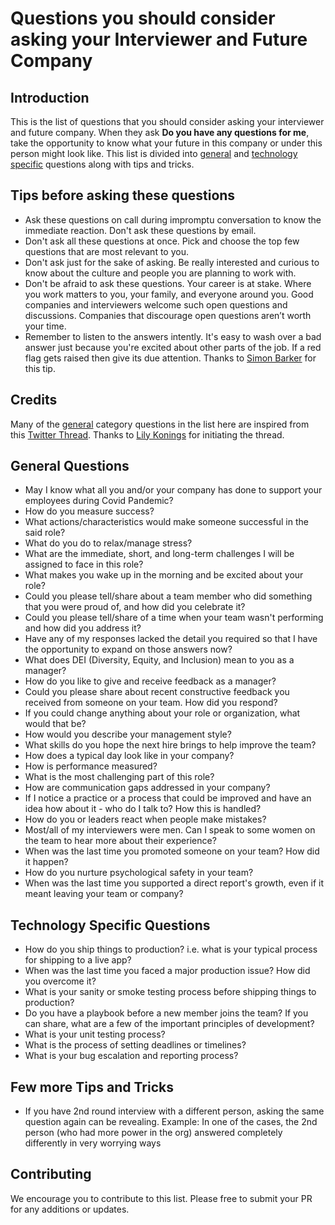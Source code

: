 # Questions you should consider asking your Interviewer and Future Company


## Introduction

This is the list of questions that you should consider asking your interviewer and future company. When they ask **Do you have any questions for me**, take the opportunity to know what your 
future in this company or under this person might look like. This list is divided into [general](#general-questions) and [technology specific](#technology-specific-questions) questions along with tips and tricks.

## Tips before asking these questions

- Ask these questions on call during impromptu conversation to know the immediate reaction. Don't ask these questions by email.
- Don't ask all these questions at once. Pick and choose the top few questions that are most relevant to you.
- Don't ask just for the sake of asking. Be really interested and curious to know about the culture and people you are planning to work with.
- Don't be afraid to ask these questions. Your career is at stake. Where you work matters to you, your family, and everyone around you. Good companies and interviewers welcome such open questions and discussions. Companies that discourage open questions aren’t worth your time.
- Remember to listen to the answers intently. It's easy to wash over a bad answer just because you're excited about other parts of the job. If a red flag gets raised then give its due attention. Thanks to [Simon Barker](https://twitter.com/allthecode_) for this tip.

## Credits

Many of the [general](#general-questions) category questions in the list here are inspired from this [Twitter Thread](https://twitter.com/lilykonings/status/1484598087494496258). Thanks to [Lily Konings](https://twitter.com/lilykonings) for initiating the thread.

## General Questions
- May I know what all you and/or your company has done to support your employees during Covid Pandemic?
- How do you measure success?
- What actions/characteristics would make someone successful in the said role?
- What do you do to relax/manage stress?
- What are the immediate, short, and long-term challenges I will be assigned to face in this role?
- What makes you wake up in the morning and be excited about your role?
- Could you please tell/share about a team member who did something that you were proud of, and how did you celebrate it?
- Could you please tell/share of a time when your team wasn't performing and how did you address it?
- Have any of my responses lacked the detail you required so that I have the opportunity to expand on those answers now?
- What does DEI (Diversity, Equity, and Inclusion) mean to you as a manager?
- How do you like to give and receive feedback as a manager?
- Could you please share about recent constructive feedback you received from someone on your team. How did you respond?
- If you could change anything about your role or organization, what would that be?
- How would you describe your management style?
- What skills do you hope the next hire brings to help improve the team?
- How does a typical day look like in your company?
- How is performance measured?
- What is the most challenging part of this role?
- How are communication gaps addressed in your company?
- If I notice a practice or a process that could be improved and have an idea how about it - who do I talk to? How this is handled?
- How do you or leaders react when people make mistakes?
- Most/all of my interviewers were men. Can I speak to some women on the team to hear more about their experience?
- When was the last time you promoted someone on your team? How did it happen?
- How do you nurture psychological safety in your team?
- When was the last time you supported a direct report's growth, even if it meant leaving your team or company?

## Technology Specific Questions
- How do you ship things to production? i.e. what is your typical process for shipping to a live app?
- When was the last time you faced a major production issue? How did you overcome it?
- What is your sanity or smoke testing process before shipping things to production?
- Do you have a playbook before a new member joins the team? If you can share, what are a few of the important principles of development?
- What is your unit testing process?
- What is the process of setting deadlines or timelines?
- What is your bug escalation and reporting process?

## Few more Tips and Tricks

- If you have 2nd round interview with a different person, asking the same question again can be revealing.
Example: In one of the cases, the 2nd person (who had more power in the org) answered completely differently in very worrying ways


## Contributing

We encourage you to contribute to this list. Please free to submit your PR for any additions or updates.
